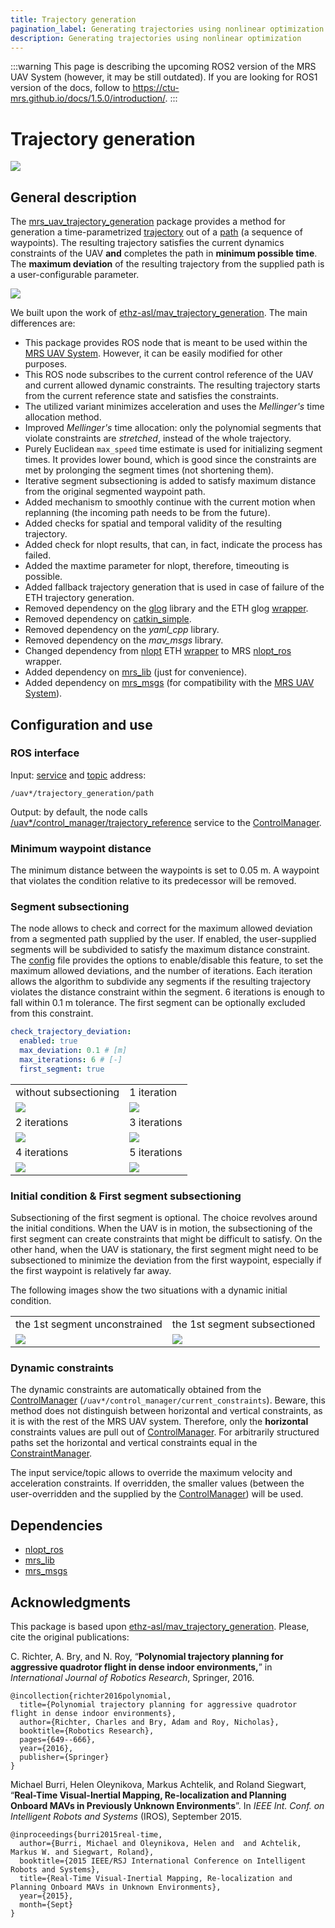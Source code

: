 ```yaml
---
title: Trajectory generation
pagination_label: Generating trajectories using nonlinear optimization
description: Generating trajectories using nonlinear optimization
---
```


:::warning
This page is describing the upcoming ROS2 version of the MRS UAV System (however, it may be still outdated). If you are looking for ROS1 version of the docs, follow to https://ctu-mrs.github.io/docs/1.5.0/introduction/.
:::

# Trajectory generation

![](fig/thumbnail.jpg)

## General description

The [mrs_uav_trajectory_generation](https://github.com/ctu-mrs/mrs_uav_trajectory_generation) package provides a method for generation a time-parametrized [trajectory](https://ctu-mrs.github.io/mrs_msgs/msg/TrajectoryReference.html) out of a [path](https://ctu-mrs.github.io/mrs_msgs/msg/Path.html) (a sequence of waypoints).
The resulting trajectory satisfies the current dynamics constraints of the UAV **and** completes the path in **minimum possible time**.
The **maximum deviation** of the resulting trajectory from the supplied path is a user-configurable parameter.

![](fig/animation.gif)

We built upon the work of [ethz-asl/mav_trajectory_generation](https://github.com/ethz-asl/mav_trajectory_generation).
The main differences are:

* This package provides ROS node that is meant to be used within the [MRS UAV System](https://github.com/ctu-mrs/mrs_uav_system). However, it can be easily modified for other purposes.
* This ROS node subscribes to the current control reference of the UAV and current allowed dynamic constraints. The resulting trajectory starts from the current reference state and satisfies the constraints.
* The utilized variant minimizes acceleration and uses the _Mellinger's_ time allocation method.
* Improved _Mellinger's_ time allocation: only the polynomial segments that violate constraints are _stretched_, instead of the whole trajectory.
* Purely Euclidean `max_speed` time estimate is used for initializing segment times. It provides lower bound, which is good since the constraints are met by prolonging the segment times (not shortening them).
* Iterative segment subsectioning is added to satisfy maximum distance from the original segmented waypoint path.
* Added mechanism to smoothly continue with the current motion when replanning (the incoming path needs to be from the future).
* Added checks for spatial and temporal validity of the resulting trajectory.
* Added check for nlopt results, that can, in fact, indicate the process has failed.
* Added the maxtime parameter for nlopt, therefore, timeouting is possible.
* Added fallback trajectory generation that is used in case of failure of the ETH trajectory generation.
* Removed dependency on the [glog](https://github.com/google/glog) library and the ETH glog [wrapper](https://github.com/ethz-asl/glog_catkin).
* Removed dependency on [catkin_simple](https://github.com/catkin/catkin_simple).
* Removed dependency on the _yaml_cpp_ library.
* Removed dependency on the _mav_msgs_ library.
* Changed dependency from [nlopt](https://nlopt.readthedocs.io/en/latest/) ETH [wrapper](https://github.com/ethz-asl/nlopt) to MRS [nlopt_ros](https://github.com/ctu-mrs/nlopt_ros) wrapper.
* Added dependency on [mrs_lib](https://github.com/ctu-mrs/mrs_lib) (just for convenience).
* Added dependency on [mrs_msgs](https://github.com/ctu-mrs/mrs_msgs) (for compatibility with the [MRS UAV System](https://github.com/ctu-mrs/mrs_uav_system)).

## Configuration and use

### ROS interface

Input: [service](https://ctu-mrs.github.io/mrs_msgs/srv/PathSrv.html) and [topic](https://ctu-mrs.github.io/mrs_msgs/msg/Path.html) address:
```
/uav*/trajectory_generation/path
```

Output: by default, the node calls [/uav*/control_manager/trajectory_reference](https://ctu-mrs.github.io/mrs_msgs/srv/TrajectoryReferenceSrv.html) service to the [ControlManager](https://github.com/ctu-mrs/mrs_uav_managers).

### Minimum waypoint distance

The minimum distance between the waypoints is set to 0.05 m.
A waypoint that violates the condition relative to its predecessor will be removed.

### Segment subsectioning

The node allows to check and correct for the maximum allowed deviation from a segmented path supplied by the user.
If enabled, the user-supplied segments will be subdivided to satisfy the maximum distance constraint.
The [config](./config/public/trajectory_generation.yaml) file provides the options to enable/disable this feature, to set the maximum allowed deviations, and the number of iterations.
Each iteration allows the algorithm to subdivide any segments if the resulting trajectory violates the distance constraint within the segment.
6 iterations is enough to fall within 0.1 m tolerance.
The first segment can be optionally excluded from this constraint.

```yaml
check_trajectory_deviation:
  enabled: true
  max_deviation: 0.1 # [m]
  max_iterations: 6 # [-]
  first_segment: true
```

|                               |                               |
|-------------------------------|-------------------------------|
| without subsectioning         | 1 iteration                   |
| ![](fig/subsectioning_0.png) | ![](fig/subsectioning_1.png) |
| 2 iterations                  | 3 iterations                  |
| ![](fig/subsectioning_2.png) | ![](fig/subsectioning_3.png) |
| 4 iterations                  | 5 iterations                  |
| ![](fig/subsectioning_4.png) | ![](fig/subsectioning_5.png) |

### Initial condition \& First segment subsectioning

Subsectioning of the first segment is optional.
The choice revolves around the initial conditions.
When the UAV is in motion, the subsectioning of the first segment can create constraints that might be difficult to satisfy.
On the other hand, when the UAV is stationary, the first segment might need to be subsectioned to minimize the deviation from the first waypoint, especially if the first waypoint is relatively far away.

The following images show the two situations with a dynamic initial condition.

|                                   |                                   |
|-----------------------------------|-----------------------------------|
| the 1st segment unconstrained     | the 1st segment subsectioned      |
| ![](fig/initial_condition_1.jpg) | ![](fig/initial_condition_2.jpg) |

### Dynamic constraints

The dynamic constraints are automatically obtained from the [ControlManager](https://github.com/ctu-mrs/mrs_uav_managers) (`/uav*/control_manager/current_constraints`).
Beware, this method does not distinguish between horizontal and vertical constraints, as it is with the rest of the MRS UAV system.
Therefore, only the **horizontal** constraints values are pull out of [ControlManager](https://github.com/ctu-mrs/mrs_uav_managers).
For arbitrarily structured paths set the horizontal and vertical constraints equal in the [ConstraintManager](https://github.com/ctu-mrs/mrs_uav_managers).

The input service/topic allows to override the maximum velocity and acceleration constraints.
If overridden, the smaller values (between the user-overridden and the supplied by the [ControlManager](https://github.com/ctu-mrs/mrs_uav_managers)) will be used.

## Dependencies

* [nlopt_ros](https://github.com/ctu-mrs/nlopt_ros)
* [mrs_lib](https://github.com/ctu-mrs/mrs_lib)
* [mrs_msgs](https://github.com/ctu-mrs/mrs_msgs)

## Acknowledgments

This package is based upon [ethz-asl/mav_trajectory_generation](https://github.com/ethz-asl/mav_trajectory_generation).
Please, cite the original publications:

C. Richter, A. Bry, and N. Roy, “**Polynomial trajectory planning for aggressive quadrotor flight in dense indoor environments,**” in *International Journal of Robotics Research*, Springer, 2016.
```
@incollection{richter2016polynomial,
  title={Polynomial trajectory planning for aggressive quadrotor flight in dense indoor environments},
  author={Richter, Charles and Bry, Adam and Roy, Nicholas},
  booktitle={Robotics Research},
  pages={649--666},
  year={2016},
  publisher={Springer}
}
```
Michael Burri, Helen Oleynikova, Markus Achtelik, and Roland Siegwart, “**Real-Time Visual-Inertial Mapping, Re-localization and Planning Onboard MAVs in Previously Unknown Environments**”. In *IEEE Int. Conf. on Intelligent Robots and Systems* (IROS), September 2015.
```
@inproceedings{burri2015real-time,
  author={Burri, Michael and Oleynikova, Helen and  and Achtelik, Markus W. and Siegwart, Roland},
  booktitle={2015 IEEE/RSJ International Conference on Intelligent Robots and Systems},
  title={Real-Time Visual-Inertial Mapping, Re-localization and Planning Onboard MAVs in Unknown Environments},
  year={2015},
  month={Sept}
}
```

